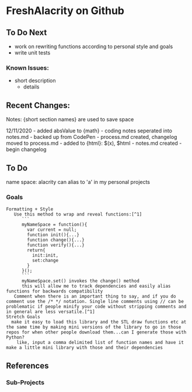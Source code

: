 # FreshAlacrity on Github

## To Do Next
   - work on rewriting functions according to personal style and goals
   - write unit tests
### Known Issues:
   - short description
      - details

## Recent Changes:
   Notes:
      {short section names} are used to save space

   12/11/2020
      - added absValue to {math}
      - coding notes seperated into notes.md
      - backed up from CodePen
      - process.md created, changelog moved to process.md
      - added to {html}: $(x), $html
      - notes.md created
      - begin changelog

## To Do
  name space: alacrity
    can alias to 'a' in my personal projects
  ### Goals
    Formatting + Style
       Use this method to wrap and reveal functions:[^1]
          ```
          myNameSpace = function(){
            var current = null;
            function init(){...}
            function change(){...}
            function verify(){...}
            return{
              init:init,
              set:change
            }
          }();
          ```
          myNameSpace.set() invokes the change() method
          this will allow me to track dependencies and easily alias functions for backwards compatibility
       Comment when there is an important thing to say, and if you do comment use the /* */ notation. Single line comments using // can be problematic if people minify your code without stripping comments and in general are less versatile.[^1]
    Stretch Goals
      make it easy to load this library and the STL draw functions etc at the same time by making mini versions of the library to go in those repos for when other people download them...can I generate those with Python?
        like, input a comma delimited list of function names and have it make a little mini library with those and their dependencies

## References
   [^1]: [Javascript Best Practices - W3C Wiki](https://www.w3.org/wiki/JavaScript_best_practices)
   ### Sub-Projects
